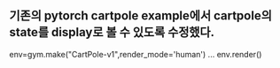 기존의 pytorch cartpole example에서 cartpole의 state를 display로 볼 수 있도록 수정했다.
---
env=gym.make("CartPole-v1",render_mode='human')
...
env.render()

